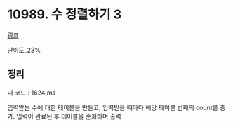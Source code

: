 # 10989. 수 정렬하기 3

[링크](https://www.acmicpc.net/problem/10989)

난이도\_23%

## 정리

내 코드 : 1624 ms

입력받는 수에 대한 테이블을 만들고, 입력받을 때마다 해당 테이블 번째의 count를 증가.
입력이 완료된 후 테이블을 순회하며 출력
